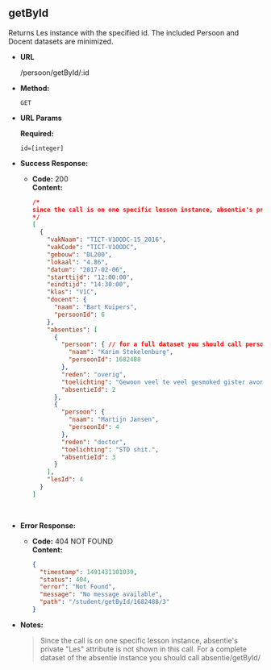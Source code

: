 **getById**
----

Returns Les instance with the specified id. The included Persoon and Docent datasets are minimized.

* **URL**

  /persoon/getById/:id

* **Method:**

  `GET` 

* **URL Params**

   **Required:**

   `id=[integer]`

* **Success Response:**

  * **Code:** 200 <br />
    **Content:** 

    ```json
    /*
    since the call is on one specific lesson instance, absentie's private "Les" attribute is not shown in this call. for a complete dataset of the absentie instance you should call absentie/getById/<id>
    */
    [
      {
        "vakNaam": "TICT-V1OODC-15_2016",
        "vakCode": "TICT-V1OODC",
        "gebouw": "DL200",
        "lokaal": "4.86",
        "datum": "2017-02-06",
        "starttijd": "12:00:00",
        "eindtijd": "14:30:00",
        "klas": "V1C",
        "docent": {
          "naam": "Bart Kuipers",
          "persoonId": 6
        },
        "absenties": [
          {
            "persoon": { // for a full dataset you should call persoon/getById/<id>
              "naam": "Karim Stekelenburg",
              "persoonId": 1682488
            },
            "reden": "overig",
            "toelichting": "Gewoon veel te veel gesmoked gister avond toch.",
            "absentieId": 2
          },
          {
            "persoon": {
              "naam": "Martijn Jansen",
              "persoonId": 4
            },
            "reden": "doctor",
            "toelichting": "STD shit.",
            "absentieId": 3
          }
        ],
        "lesId": 4
      }
    ]
    ```

    ​

* **Error Response:**

  * **Code:** 404 NOT FOUND <br />
    **Content:**

    ```json
    {
      "timestamp": 1491431101039,
      "status": 404,
      "error": "Not Found",
      "message": "No message available",
      "path": "/student/getById/1682488/3"
    }
    ```

* **Notes:**

   > Since the call is on one specific lesson instance, absentie's private "Les" attribute is not shown in this call. For a complete dataset of the absentie instance you should call absentie/getById/<id>
